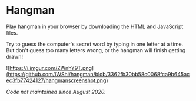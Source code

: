 # Hangman
Play hangman in your browser by downloading the HTML and JavaScript files.

Try to guess the computer's secret word by typing in one letter at a time. But don't guess too many letters wrong, or the hangman will finish getting drawn!

![https://i.imgur.com/ZWnhY9T.png](https://github.com/IWShi/hangman/blob/3362fb30bb58c0068fca9b645acec3fb77424127/hangmanscreenshot.png)

*Code not maintained since August 2020.*
